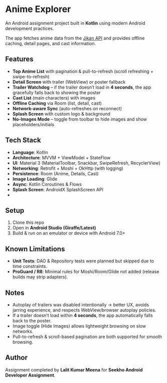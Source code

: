 # **Anime Explorer**

An Android assignment project built in **Kotlin** using modern Android development practices.

The app fetches anime data from the [Jikan API](https://jikan.moe/) and provides offline caching, detail pages, and cast information.

## **Features**

* **Top Anime List** with pagination & pull-to-refresh (scroll refreshing \+ swipe-to-refresh)  
* **Detail Screen** with trailer (WebView) or poster fallback  
* **Trailer Watchdog** – if the trailer doesn’t load in **4 seconds**, the app gracefully falls back to showing the poster  
* **Cast List** (main characters) with images  
* **Offline Caching** via Room (list, detail, cast)  
* **Network-aware Sync** (auto-refreshes on reconnect)  
* **Splash Screen** with custom logo & background  
* **No-Images Mode** – toggle from toolbar to hide images and show placeholders/initials

## **Tech Stack**

* **Language**: Kotlin  
* **Architecture**: MVVM \+ ViewModel \+ StateFlow  
* **UI**: Material 3 (MaterialToolbar, Snackbar, SwipeRefresh, RecyclerView)  
* **Networking**: Retrofit \+ Moshi \+ OkHttp (with logging)  
* **Persistence**: Room (Anime, Details, Cast)  
* **Image Loading**: Glide  
* **Async**: Kotlin Coroutines & Flows  
* **Splash Screen**: AndroidX SplashScreen API  
* 

## **Setup**

1. Clone this repo  
2. Open in **Android Studio (Giraffe/Latest)**  
3. Build & run on an emulator or device with Android 7.0+

## **Known Limitations**

* **Unit Tests**: DAO & Repository tests were planned but skipped due to time constraints.  
* **ProGuard / R8**: Minimal rules for Moshi/Room/Glide not added (release builds may strip adapters).

## **Notes**

* Autoplay of trailers was disabled intentionally → better UX, avoids jarring experience, and respects WebView/browser autoplay policies.  
* If a trailer doesn’t load within **4 seconds**, the app automatically falls back to the poster.  
* Image toggle (Hide Images) allows lightweight browsing on slow networks.  
* Pull-to-refresh & scroll-based pagination are both supported for smooth browsing.

## **Author**

Assignment completed by **Lalit Kumar Meena** for **Seekho Android Developer Assignment**.

